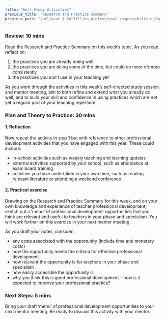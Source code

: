 ```yaml
---
title: "Self-Study Activities"
previous_title: "Research and Practice Summary"
previous_path: "/ucl/year-1-fulfilling-professional-responsibilities/summer-week-6-ect-research-and-practice-summary"
---
```


### Review: 10 mins

Read the Research and Practice Summary on this week’s topic. As you read, reflect on:

1. the practices you are already doing well
2. the practices you are doing some of the time, but could do more of/more consistently
3. the practices you don’t use in your teaching yet

As you work through the activities in this week’s self-directed study session and mentor meeting, aim to both refine and extend what you already do well, and to build your skill and confidence in using practices which are not yet a regular part of your teaching repertoire.

### Plan and Theory to Practice: 30 mins

#### 1. Reflection

Now repeat the activity in step 1 but with reference to other professional development activities that you have engaged with this year. These could include:

- in-school activities such as weekly teaching and learning updates
- external activities supported by your school, such as attendance at exam board training
- activities you have undertaken in your own time, such as reading relevant literature or attending a weekend conference

#### 2. Practical exercise

Drawing on the Research and Practice Summary for this week, and on your own knowledge and experience of teacher professional development, sketch out a ‘menu’ of professional development opportunities that you think are relevant and useful to teachers in your phase and specialism. You will work further on this exercise in your next mentor meeting.

As you draft your notes, consider:

- any costs associated with the opportunity (include time and monetary costs)
- how the opportunity meets the criteria for effective professional development
- how relevant the opportunity is for teachers in your phase and specialism
- how easily accessible the opportunity is
- why you think this is good professional development – how is it expected to improve your professional practice?

### Next Steps: 5 mins

Bring your draft ‘menu’ of professional development opportunities to your next mentor meeting. Be ready to discuss this activity with your mentor.
